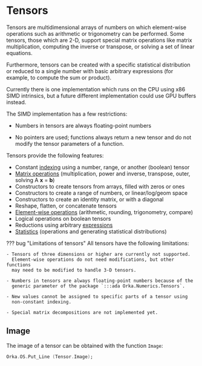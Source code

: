 # Tensors

Tensors are multidimensional arrays of numbers on which element-wise
operations such as arithmetic or trigonometry can be performed.
Some tensors, those which are 2-D, support special matrix operations
like matrix multiplication, computing the inverse or transpose, or
solving a set of linear equations.

Furthermore, tensors can be created with a specific statistical distribution
or reduced to a single number with basic arbitrary expressions
(for example, to compute the sum or product).

Currently there is one implementation which runs on the CPU using x86 SIMD
intrinsics, but a future different implementation could use GPU buffers
instead.

The SIMD implementation has a few restrictions:

- Numbers in tensors are always floating-point numbers

- No pointers are used; functions always return a new tensor and
  do not modify the tensor parameters of a function.

Tensors provide the following features:

- Constant [indexing](/numerics/tensors/indexing/) using a number, range,
  or another (boolean) tensor
- [Matrix operations](/numerics/tensors/matrix-operations/)
  (multiplication, power and inverse, transpose, outer, solving A **x** = **b**)
- Constructors to create tensors from arrays, filled with zeros or ones
- Constructors to create a range of numbers, or linear/log/geom space
- Constructors to create an identity matrix, or with a diagonal
- Reshape, flatten, or concatenate tensors
- [Element-wise operations](/numerics/tensors/element-wise-operations/)
  (arithmetic, rounding, trigonometry, compare)
- Logical operations on boolean tensors
- Reductions using arbitrary [expressions](/numerics/tensors/expressions/)
- [Statistics](/numerics/tensors/statistics/) (operations and generating
  statistical distributions)

??? bug "Limitations of tensors"
    All tensors have the following limitations:

    - Tensors of three dimensions or higher are currently not supported.
      Element-wise operations do not need modifications, but other functions
      may need to be modified to handle 3-D tensors.

    - Numbers in tensors are always floating-point numbers because of the
      generic parameter of the package `:::ada Orka.Numerics.Tensors`.

    - New values cannot be assigned to specific parts of a tensor using
      non-constant indexing.

    - Special matrix decompositions are not implemented yet.

##  Image

The image of a tensor can be obtained with the function `Image`:

```ada
Orka.OS.Put_Line (Tensor.Image);
```
